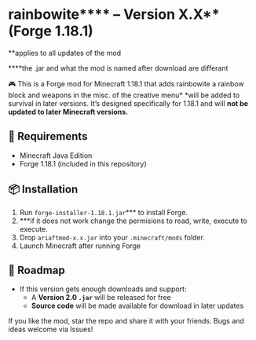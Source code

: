# rainbowite**** – Version X.X**(Forge 1.18.1)

**applies to all updates of the mod

****the .jar and what the mod is named after download are differant


🎮 This is a Forge mod for Minecraft 1.18.1 that adds rainbowite a rainbow block and weapons in the misc. of the creative menu* *will be added to survival in later versions. It’s designed specifically for 1.18.1 and will **not be updated to later Minecraft versions.**

## 🔧 Requirements
- Minecraft Java Edition 
- Forge 1.18.1 (included in this repository)

## 📦 Installation
1. Run `forge-installer-1.18.1.jar`*** to install Forge.
2. ***if it does not work change the permisions to read, write, execute to execute.
3. Drop `ariaftmod-x.x.jar` into your `.minecraft/mods` folder.
4. Launch Minecraft after running Forge

## 🚀 Roadmap
- If this version gets enough downloads and support:
  - A **Version 2.0 `.jar`** will be released for free
  - **Source code** will be made available for download in later updates


If you like the mod, star the repo and share it with your friends. Bugs and ideas welcome via Issues!
